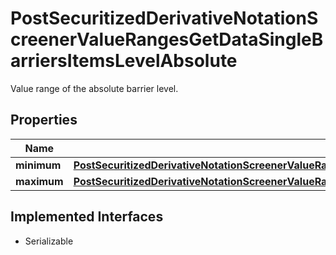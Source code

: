 

# PostSecuritizedDerivativeNotationScreenerValueRangesGetDataSingleBarriersItemsLevelAbsolute

Value range of the absolute barrier level.

## Properties

Name | Type | Description | Notes
------------ | ------------- | ------------- | -------------
**minimum** | [**PostSecuritizedDerivativeNotationScreenerValueRangesGetRequestDataFactorCertificatesConstantLeverageMinimum**](PostSecuritizedDerivativeNotationScreenerValueRangesGetRequestDataFactorCertificatesConstantLeverageMinimum.md) |  |  [optional]
**maximum** | [**PostSecuritizedDerivativeNotationScreenerValueRangesGetRequestDataFactorCertificatesConstantLeverageMaximum**](PostSecuritizedDerivativeNotationScreenerValueRangesGetRequestDataFactorCertificatesConstantLeverageMaximum.md) |  |  [optional]


## Implemented Interfaces

* Serializable


